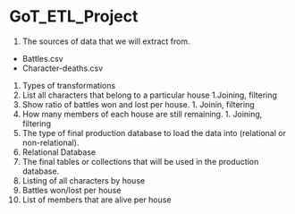 # GoT_ETL_Project

1. The sources of data that we will extract from. 
  - Battles.csv
  - Character-deaths.csv
1. Types of transformations
  1. List all characters that belong to a particular house
    1.Joining, filtering
  1. Show ratio of battles won and lost per house.
    1. Joinin, filtering
  1. How many members of each house are still remaining.
    1. Joining, filtering
1. The type of final production database to load the data into (relational or non-relational).
  1. Relational Database
1. The final tables or collections that will be used in the production database.
  1. Listing of all characters by house
  1. Battles won/lost per house
  1. List of members that are alive per house
